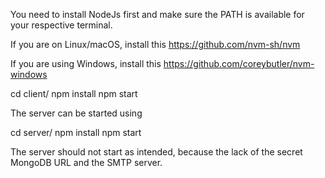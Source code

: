 You need to install NodeJs first and make sure the PATH is available for your respective terminal.

If you are on Linux/macOS, install this https://github.com/nvm-sh/nvm

If you are using Windows, install this https://github.com/coreybutler/nvm-windows

cd client/
npm install
npm start

The server can be started using

cd server/
npm install
npm start

The server should not start as intended, because the lack of the secret MongoDB URL and the SMTP server. 
